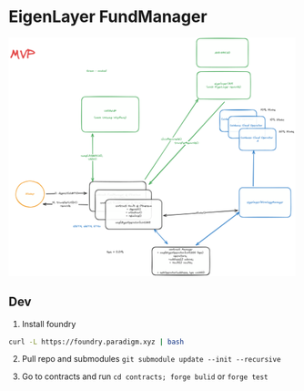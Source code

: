 # EigenLayer FundManager

![](docs/SystemDesign.png)


## Dev


1. Install foundry

```bash
curl -L https://foundry.paradigm.xyz | bash
```

2. Pull repo and submodules `git submodule update --init --recursive`

3. Go to contracts and run `cd contracts; forge bulid` or `forge test`
